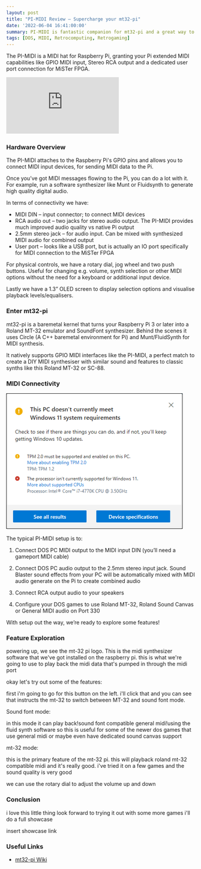 ```yaml
---
layout: post
title: "PI-MIDI Review – Supercharge your mt32-pi"
date: '2022-06-04 16:41:00:00'
summary: PI-MIDI is fantastic companion for mt32-pi and a great way to boost for your DOS MIDI setup ...
tags: [DOS, MIDI, Retrocomputing, Retrogaming]
---
```


The PI-MIDI is a MIDI hat for Raspberry Pi, granting your Pi extended MIDI capabilities like GPIO MIDI input, Stereo RCA output and a dedicated user port connection for MiSTer FPGA.

<div class="youtube-container">
<iframe src="https://www.youtube.com/embed/vnVbw3OV3N4?rel=0" 
frameborder="0" allowfullscreen class="youtube-video"></iframe>
</div> 


### Hardware Overview

The PI-MIDI attaches to the Raspberry Pi's GPIO pins and allows you to connect MIDI input devices, for sending MIDI data to the Pi.

Once you’ve got MIDI messages flowing to the Pi, you can do a lot with it. For example, run a software synthesizer like Munt or Fluidsynth to generate high quality digital audio.

In terms of connectivity we have:

* MIDI DIN – input connector; to connect MIDI devices
* RCA audio out – two jacks for stereo audio output. The PI-MIDI provides much improved audio quality vs native Pi output
* 2.5mm stereo jack – for audio input. Can be mixed with synthesized MIDI audio for combined output
* User port – looks like a USB port, but  is actually an IO port specifically for MIDI connection to the MiSTer FPGA

For physical controls, we have a rotary dial, jog wheel and two push buttons. Useful for changing e.g. volume, synth selection or other MIDI options without the need for a keyboard or additional input device.

Lastly we have a 1.3” OLED screen to display selection options and visualise  playback levels/equalisers.


### Enter mt32-pi

mt32-pi is a baremetal kernel that turns your Raspberry Pi 3 or later into a Roland MT-32 emulator and SoundFont synthesizer. Behind the scenes it uses Circle (A C++ baremetal environment for Pi) and Munt/FluidSynth for MIDI synthesis.

It natively supports GPIO MIDI interfaces like the PI-MIDI, a perfect match to create a DIY MIDI synthesiser with similar sound and features to classic synths like this Roland MT-32 or SC-88.


### MIDI Connectivity

![](/img/posts/windows-11-pc-health-check-app-tool.png)

The typical PI-MIDI setup is to:

1. Connect DOS PC MIDI output to the MIDI input DIN (you’ll need a gameport MIDI cable)

2. Connect DOS PC audio output to the 2.5mm stereo input jack. Sound Blaster sound effects from your PC will be automatically mixed with MIDI audio generate on the Pi to create combined audio

3. Connect RCA output audio to your speakers
 
4. Configure your DOS games to use Roland MT-32, Roland Sound Canvas or General MIDI audio on Port 330

With setup out the way, we’re ready to explore some features!


### Feature Exploration 

powering up, we see the mt-32 pi logo. This is the midi synthesizer software that we've got installed on the raspberry pi. this is what we're going to use to play back the midi data that's pumped in through the midi port 

okay let's try out some of the features:

first i'm going to go for this button on the left. i'll click that and you can see that instructs the mt-32
to switch between MT-32 and sound font mode. 

Sound font mode:

in this mode it can play back!sound font compatible general midi!using the fluid synth software so this is useful for some of the newer dos games that use general midi or maybe even have dedicated sound canvas support

mt-32 mode:

this is the primary feature of the mt-32 pi. this will playback roland mt-32 compatible midi and it's really good. i've tried it on a few games and the sound quality is very good

we can use the rotary dial to adjust the volume up and down


### Conclusion

i love this little thing look forward to trying it out with some more games i'll do a full showcase

insert showcase link


### Useful Links

* <a href="https://github.com/dwhinham/mt32-pi/wiki" target="_blank">mt32-pi Wiki</a>


